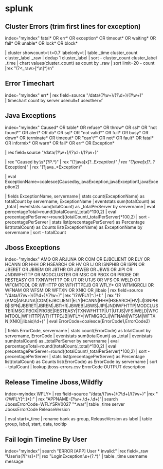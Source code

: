 # splunk

## Cluster Errors (trim first lines for exception)
index="myindex"  fatal* OR err* OR exception* OR timeout* OR waiting* OR fail* OR unable* OR lock* OR block*

| cluster showcount=t t=0.7 labelonly=t | table _time cluster_count cluster_label _raw  | dedup 1 cluster_label | sort - cluster_count cluster_label _time  | chart values(cluster_count) as count by _raw  | sort limit=20 - count 
|rex "(?<_raw>[^\n]*)\n"

## Error Timechart
index="myindex"  err* 
| rex field=source "\/data\/(?<product>\w+)\/(?<date>\d+)\/(?<server>\w+)"   
| timechart  count by server usenull=f useother=f

## Java Exceptions
index="myindex" Caused* OR table* OR refuse* OR throw* OR ssl* OR "not found*" OR alert* OR db* OR sql* OR "not valid*" OR full* OR busy* OR down* OR terminate* OR timeout* OR "can't*" OR not* OR fault* OR fatal* OR informix* OR warn* OR fail* OR err* OR  Exception*   

| rex field=source  "\/data\/(?<product>\w+)\/(?<date>\d+)\/(?<servername>\w+)" 
  
| rex "Caused by:\s*(?P<Causedby>.*)"
| rex "(?<javaException>java[x]?\..*Exception)"
| rex "(?<javaException1>java[x]?\..*?Exception)"
| rex "(?<javaException2>java\..*Exception)"

| eval ExceptionName=coalesce(Causedby,javaException,javaException1,javaException2)

| fields ExceptionName, servername 
| stats count(ExceptionName) as totalCount by servername, ExceptionName
| eventstats sum(totalCount) as _total
| eventstats sum(totalCount) as _totalPerServer by servername
| eval percentageTotal=round((totalCount/_total)*100,2) 
| eval precentagePerServer=round((totalCount/_totalPerServer)*100,2) | sort -precentagePerServer
| stats list(precentagePerServer) as Percentage list(totalCount) as Counts list(ExceptionName) as ExceptionName by servername 
| sort - totalCount

 ## Jboss Exceptions
 
index="myindex" AMQ OR ARJUNA OR COM OR EJBCLIENT OR ELY OR HCANN OR HHH OR HSEARCH OR HV OR IJ OR ISNPHIB OR ISPN OR JBERET OR JBREM OR JBTHR OR JBWEB OR JBWS OR JIPI OR JNDIWFHTTP OR MODCLUSTER OR MSC OR PBOX OR PROBE OR RESTEASY OR TXNWFHTTP OR UT OR UTJS OR VFS OR WELD OR WFCMTOOL OR WFHTTP OR WFHTTPEJB OR WFLY* OR WFMIGRCLI OR WFNAM OR WFSM OR WFTXN OR XNIO OR jlibaio  | rex field=source "\/data\/(?<product>\w+)\/(?<date>\d+)\/(?<servername>\w+)" 
|rex "(?<ErrorCode1>WFLY[^:]+):" 
| rex "(?<ErrorCode2>(AMQ|ARJUNA|COM|EJBCLIENT|ELY|HCANN|HHH|HSEARCH|HV|IJ|ISNPHIB|ISPN|JBERET|JBREM|JBTHR|JBWEB|JBWS|JIPI|JNDIWFHTTP|MODCLUSTER|MSC|PBOX|PROBE|RESTEASY|TXNWFHTTP|UT|UTJS|VFS|WELD|WFCMTOOL|WFHTTP|WFHTTPEJB|WFLY*|WFMIGRCLI|WFNAM|WFSM|WFTXN|XNIO|jlibaio)\d+)" 
| eval ErrorCode=coalesce(ErrorCode1,ErrorCode2)

| fields ErrorCode, servername 
| stats count(ErrorCode) as totalCount by servername, ErrorCode
| eventstats sum(totalCount) as _total
| eventstats sum(totalCount) as _totalPerServer by servername
| eval percentageTotal=round((totalCount/_total)*100,2) 
| eval precentagePerServer=round((totalCount/_totalPerServer)*100,2) | sort -precentagePerServer
| stats list(precentagePerServer) as Percentage list(totalCount) as Counts list(ErrorCode) as ErrorCode by servername 
| sort - totalCount | lookup jboss-errors.csv ErrorCode  OUTPUT  description

  
 ## Release Timeline Jboss,Wildfly
 index=myindex WFLY* | rex field=source "\/data\/(?<product>\w+)\/(?<date>\d+)\/(?<server>\w+)" |rex "(?<JbossErrorCode>WFLY[^:]+):" | rex "APPNAME\-(?<ReleaseVersion>\w+.\d+.\d+)"| search JbossErrorCode=WFLYSRV0027 "*.war"|  table _time server JbossErrorCode ReleaseVersion

| eval start=_time
| rename bank as group, ReleaseVersion as label
| table group, label, start, data, tooltip

  
 ## Fail login Timeline By User
  index="myindex"| search "ERROR [APP] User * invalid:"  |rex field=_raw "User\s(?<username>[^\s]+)"| rex "LoginException:\s+(?<message>.*)"    | table _time username message
